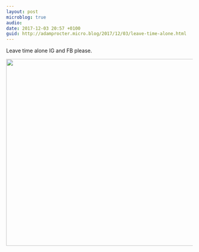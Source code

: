 ```yaml
---
layout: post
microblog: true
audio: 
date: 2017-12-03 20:57 +0100
guid: http://adamprocter.micro.blog/2017/12/03/leave-time-alone.html
---
```

Leave time alone IG and FB please.

<img src="http://discursive.adamprocter.co.uk/uploads/2017/932d774a3d.jpg" width="600" height="503" />
